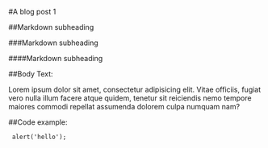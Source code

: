#A blog post 1

##Markdown subheading

###Markdown subheading

####Markdown subheading

##Body Text:

Lorem ipsum dolor sit amet, consectetur adipisicing elit. Vitae officiis, fugiat vero nulla illum facere atque quidem, tenetur sit reiciendis nemo tempore maiores commodi repellat assumenda dolorem culpa numquam nam?

##Code example: 

     alert('hello');